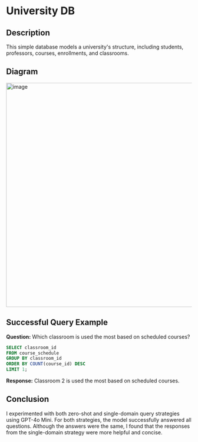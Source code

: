 # University DB

## Description
This simple database models a university's structure, including students, professors, courses, enrollments, and classrooms.

## Diagram
<img width="607" alt="image" src="https://github.com/user-attachments/assets/8adb0bf4-1840-4fe7-bc83-4b334d877ce7" />

## Successful Query Example
**Question:** Which classroom is used the most based on scheduled courses?

```sql
SELECT classroom_id
FROM course_schedule
GROUP BY classroom_id
ORDER BY COUNT(course_id) DESC
LIMIT 1;
```

**Response:** Classroom 2 is used the most based on scheduled courses.

## Conclusion
I experimented with both zero-shot and single-domain query strategies using GPT-4o Mini. For both strategies, the model successfully answered all questions.
Although the answers were the same, I found that the responses from the single-domain strategy were more helpful and concise.
